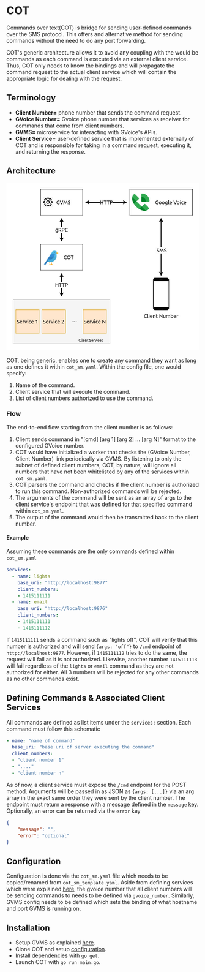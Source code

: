 # **COT**
Commands over text(COT) is bridge for sending user-defined commands over the SMS
protocol. This offers and alternative method for sending commands without the need
to do any port forwarding.

COT's generic architecture allows it to avoid any coupling with the would be
commands as each command is executed via an external client service. Thus, COT
only needs to know the bindings and will propagate the command request to the
actual client service which will contain the appropriate logic for dealing with
the request. 

## **Terminology**
- **Client Number=** phone number that sends the command request.
- **GVoice Number=** Gvoice phone number that services as receiver for commands that
  come from client numbers.
- **GVMS=** microservice for interacting with GVoice's APIs.
- **Client Service=** user-defined service that is implemented externally of COT and is
  responsible for taking in a command request, executing it, and returning the response.

## **Architecture**
![photo](images/cot.jpg)

COT, being generic, enables one to create any command they want as long as one defines
it within `cot_sm.yaml`. Within the config file, one would specify:
1. Name of the command.
2. Client service that will execute the command.
3. List of client numbers authorized to use the command.

### **Flow**
The end-to-end flow starting from the client number is as follows:
1. Client sends command in "[cmd] [arg 1] [arg 2] ... [arg N]" format to the configured
   GVoice number.
3. COT would have initialized a worker that checks the (GVoice Number, Client Number)
   link periodically via GVMS. By listening to only the subnet of defined client numbers,
   COT, by nature, will ignore all numbers that have not been whitelisted by any of the
   services within `cot_sm.yaml`.
4. COT parsers the command and checks if the client number is authorized to run this command.
   Non-authorized commands will be rejected.
5. The arguments of the command will be sent as an array of args to the client service's endpoint
   that was defined for that specified command within `cot_sm.yaml`.
6. The output of the command would then be transmitted back to the client number.

#### **Example**
Assuming these commands are the only commands defined within `cot_sm.yaml`
```yaml
services:
  - name: lights
    base_uri: "http://localhost:9877"
    client_numbers:
    - 1415111111
  - name: email
    base_uri: "http://localhost:9876"
    client_numbers:
    - 1415111111
    - 1415111112
```

If `1415111111` sends a command such as "lights off", COT will verify that this number is
authorized and will send `{args: "off"}` to `/cmd` endpoint of `http://localhost:9877`.
However, if `1415111112` tries to do the same, the request will fail as it is not authorized.
Likewise, another number `1415111113` will fail regardless of the `lights` or `email` command as
they are not authorized for either. All 3 numbers will be rejected for any other commands as
no other commands exist.

## **Defining Commands & Associated Client Services**
All commands are defined as list items under the `services:` section. Each command must follow
this schematic
```yaml
- name: "name of command"
  base_uri: "base uri of server executing the command"
  client_numbers:
  - "client number 1"
  - "...."
  - "client number n"
```

As of now, a client service must expose the `/cmd` endpoint for the POST method.
Arguments will be passed in as JSON as `{args: [...]}` via an arg array in the exact same
order they were sent by the client number. The endpoint must return a response with a message
defined in the `message` key. Optionally, an error can be returned via the `error` key
```json
{
    "message": "",
    "error": "optional"
}
```

## **Configuration**
Configuration is done via the `cot_sm.yaml` file which needs to be copied/renamed from 
`cot_sm_template.yaml`. Aside from defining services which were explained
[here](#defining-user-commands), the gvoice number that all client numbers will be sending
commands to needs to be defined via `gvoice_number`. Similarly, GVMS config needs to be defined
which sets the binding of what hostname and port GVMS is running on.

## **Installation**
- Setup GVMS as explained [here](https://github.com/kingcobra2468/GVMS).
- Clone COT and setup [configuration](#configuration).
- Install dependencies with `go get`.
- Launch COT with `go run main.go`.